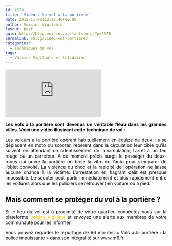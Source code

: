 ```yaml
---
id: 1578
title: 'Vidéo : le vol à la portière'
date: 2015-11-02T12:22:46+00:00
author: Voisins Vigilants
layout: post
guid: http://blog.voisinsvigilants.org/?p=1578
permalink: /blog/video-vol-portiere/
categories:
  - Techniques de vol
tags:
  - Voisins Vigilants et Solidaires
---
```

<div class="videocontent">
<iframe class="iframe-video" src="https://www.youtube.com/embed/LRwEUbW5ZxQ" frameborder="0" allow="accelerometer; autoplay; encrypted-media; gyroscope; picture-in-picture" allowfullscreen></iframe>
</div>

<p style="text-align: justify;">
  <strong style="color: #000000;">Les vols à la portière sont devenus un véritable fléau dans les grandes villes. Voici une vidéo illustrant cette technique de vol :</strong><strong style="color: #000000;"> </strong>
</p>



<p style="text-align: justify;">
  <span style="color: #000000;">Les voleurs à la portière opèrent habituellement en équipe de deux, ils se déplacent en moto ou scooter, repèrent dans la circulation leur cible qu’ils suivent en attendant un ralentissement de la circulation, l’arrêt à un feu rouge ou un carrefour. A ce moment précis surgit le passager du deux-roues qui ouvre la portière ou brise la vitre de l’auto pour s’emparer de l’objet convoité. La violence du choc et la rapidité de l’opération ne laisse aucune chance à la victime. L&rsquo;arrestation en flagrant délit est presque impossible. Le scooter peut partir immédiatement et plus rapidement entre les voitures alors que les policiers se retrouvent en voiture ou à pied.</span>
</p>

<h2 style="text-align: justify;">
  <span style="color: #000000;">Mais comment se protéger du vol à la portière ?</span>
</h2>


<p style="text-align: justify;">
  <span style="color: #000000;">Si le lieu du vol est à proximité de votre quartier, connectez-vous sur la plateforme </span><a style="color: #fbc400;" href="http://www.voisinsvigilants.org/">Voisins Vigilants</a><span style="color: #000000;"> et envoyez une alerte aux membres de votre communauté pour les informer.</span>
</p>

<p style="text-align: justify;">
  <span style="color: #000000;">Vous pouvez regarder le reportage de 66 minutes &laquo;&nbsp;Vols à la portière : la police impuissante&nbsp;&raquo; dans son intégralité sur</span> <a href="http://www.m6.fr/emission-66_minutes/videos/11252069-vols_a_la_portiere_la_police_impuissante.html">www.m6.fr</a>.
</p>
